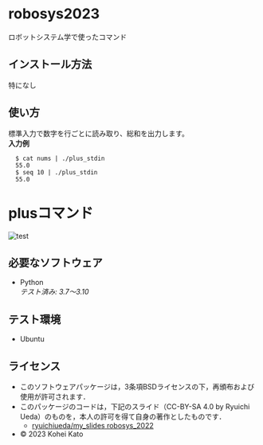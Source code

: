 # robosys2023

ロボットシステム学で使ったコマンド

## インストール方法

特になし

## 使い方
標準入力で数字を行ごとに読み取り、総和を出力します。  
**入力例**  

```
  $ cat nums | ./plus_stdin
  55.0
  $ seq 10 | ./plus_stdin 
  55.0
```
# plusコマンド
![test](https://github.com/basiliskv/robosys2023/actions/workflows/test.yml/badge.svg)
## 必要なソフトウェア
* Python     
  *テスト済み: 3.7～3.10*

## テスト環境
* Ubuntu

## ライセンス
  * このソフトウェアパッケージは，3条項BSDライセンスの下，再頒布および使用が許可されます．
  * このパッケージのコードは，下記のスライド（CC-BY-SA 4.0 by Ryuichi Ueda）のものを，本人の許可を得て自身の著作としたものです．
      * [ryuichiueda/my_slides robosys_2022](https://github.com/ryuichiueda/my_slides/tree/master/robosys_2022)
  * © 2023 Kohei Kato
